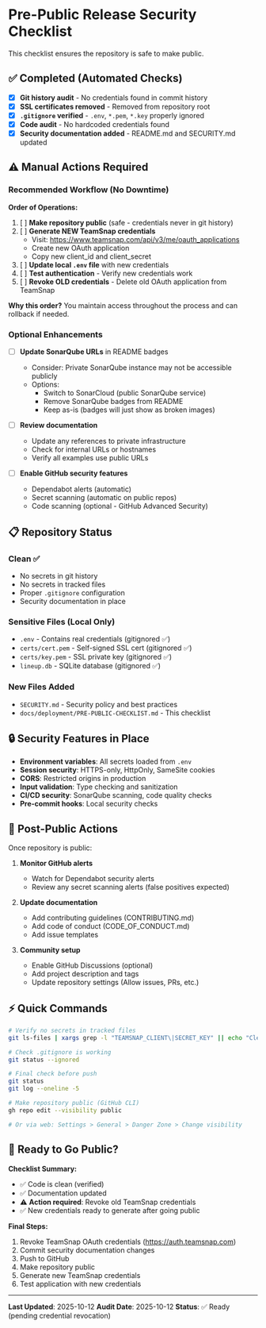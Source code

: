 # Pre-Public Release Security Checklist

This checklist ensures the repository is safe to make public.

## ✅ Completed (Automated Checks)

- [x] **Git history audit** - No credentials found in commit history
- [x] **SSL certificates removed** - Removed from repository root
- [x] **`.gitignore` verified** - `.env`, `*.pem`, `*.key` properly ignored
- [x] **Code audit** - No hardcoded credentials found
- [x] **Security documentation added** - README.md and SECURITY.md updated

## ⚠️ Manual Actions Required

### Recommended Workflow (No Downtime)

**Order of Operations:**

1. [ ] **Make repository public** (safe - credentials never in git history)
2. [ ] **Generate NEW TeamSnap credentials**
   - Visit: https://www.teamsnap.com/api/v3/me/oauth_applications
   - Create new OAuth application
   - Copy new client_id and client_secret
3. [ ] **Update local `.env` file** with new credentials
4. [ ] **Test authentication** - Verify new credentials work
5. [ ] **Revoke OLD credentials** - Delete old OAuth application from TeamSnap

**Why this order?** You maintain access throughout the process and can rollback if needed.

### Optional Enhancements

- [ ] **Update SonarQube URLs** in README badges
  - Consider: Private SonarQube instance may not be accessible publicly
  - Options:
    - Switch to SonarCloud (public SonarQube service)
    - Remove SonarQube badges from README
    - Keep as-is (badges will just show as broken images)

- [ ] **Review documentation**
  - Update any references to private infrastructure
  - Check for internal URLs or hostnames
  - Verify all examples use public URLs

- [ ] **Enable GitHub security features**
  - Dependabot alerts (automatic)
  - Secret scanning (automatic on public repos)
  - Code scanning (optional - GitHub Advanced Security)

## 📋 Repository Status

### Clean ✅
- No secrets in git history
- No secrets in tracked files
- Proper `.gitignore` configuration
- Security documentation in place

### Sensitive Files (Local Only)
- `.env` - Contains real credentials (gitignored ✅)
- `certs/cert.pem` - Self-signed SSL cert (gitignored ✅)
- `certs/key.pem` - SSL private key (gitignored ✅)
- `lineup.db` - SQLite database (gitignored ✅)

### New Files Added
- `SECURITY.md` - Security policy and best practices
- `docs/deployment/PRE-PUBLIC-CHECKLIST.md` - This checklist

## 🔒 Security Features in Place

- **Environment variables**: All secrets loaded from `.env`
- **Session security**: HTTPS-only, HttpOnly, SameSite cookies
- **CORS**: Restricted origins in production
- **Input validation**: Type checking and sanitization
- **CI/CD security**: SonarQube scanning, code quality checks
- **Pre-commit hooks**: Local security checks

## 📝 Post-Public Actions

Once repository is public:

1. **Monitor GitHub alerts**
   - Watch for Dependabot security alerts
   - Review any secret scanning alerts (false positives expected)

2. **Update documentation**
   - Add contributing guidelines (CONTRIBUTING.md)
   - Add code of conduct (CODE_OF_CONDUCT.md)
   - Add issue templates

3. **Community setup**
   - Enable GitHub Discussions (optional)
   - Add project description and tags
   - Update repository settings (Allow issues, PRs, etc.)

## ⚡ Quick Commands

```bash
# Verify no secrets in tracked files
git ls-files | xargs grep -l "TEAMSNAP_CLIENT\|SECRET_KEY" || echo "Clean"

# Check .gitignore is working
git status --ignored

# Final check before push
git status
git log --oneline -5

# Make repository public (GitHub CLI)
gh repo edit --visibility public

# Or via web: Settings > General > Danger Zone > Change visibility
```

## 🚀 Ready to Go Public?

**Checklist Summary:**
- ✅ Code is clean (verified)
- ✅ Documentation updated
- ⚠️ **Action required**: Revoke old TeamSnap credentials
- ✅ New credentials ready to generate after going public

**Final Steps:**
1. Revoke TeamSnap OAuth credentials (https://auth.teamsnap.com)
2. Commit security documentation changes
3. Push to GitHub
4. Make repository public
5. Generate new TeamSnap credentials
6. Test application with new credentials

---

**Last Updated**: 2025-10-12
**Audit Date**: 2025-10-12
**Status**: ✅ Ready (pending credential revocation)
